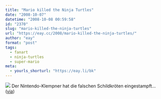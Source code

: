 ```yaml
---
title: "Mario killed the Ninja Turtles"
date: "2008-10-07"
datetime: "2008-10-08 00:59:58"
id: "2370"
slug: "mario-killed-the-ninja-turtles"
url: "https://eay.cc/2008/mario-killed-the-ninja-turtles/"
author: "eay"
format: "post"
tags:
  - fanart
  - ninja-turtles
  - super-mario
meta:
  - yourls_shorturl: "https://eay.li/bk"
---
```


![](/uploads/2008/marioturtles.jpg) Der Nintendo-Klempner hat die falschen Schildkröten eingestampft... ([via](http://geekadelphia.com/2008/10/01/marios-unfortunate-mistake/))
